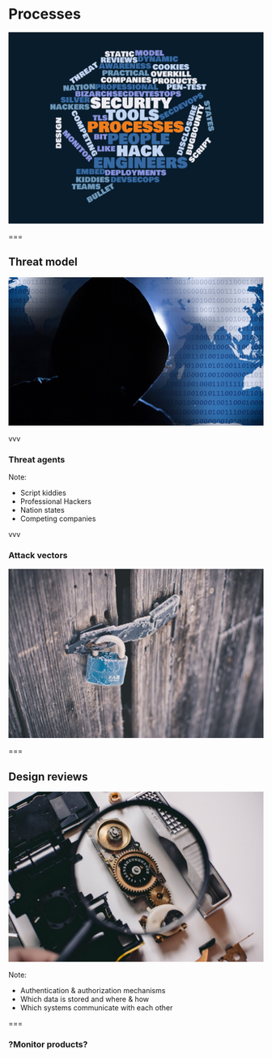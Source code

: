 # Processes
<img class='stretch' src='/images/wordcloud-processes.png'/>

===

## Threat model
<img class='stretch' src='/images/pixabay/hacker-1952027_1280.jpg'/>

vvv

### Threat agents

Note:
* Script kiddies
* Professional Hackers
* Nation states
* Competing companies

vvv

### Attack vectors
<img class='stretch' src='/images/pixabay/padlock-690286_1280.jpg'/>

===

## Design reviews
<img class='stretch' src='/images/pexels/camera-car-connection-924676.jpg'/>


Note:
* Authentication & authorization mechanisms
* Which data is stored and where & how
* Which systems communicate with each other

===

### ?Monitor products?